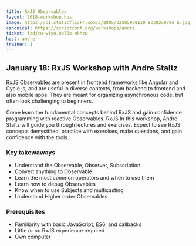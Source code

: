 ```yaml
---
title: RxJS Observables
layout: 2018-workshop.hbs
image: https://c1.staticflickr.com/3/2805/32585969110_8cb92c979e_b.jpg
canonical: https://scriptconf.org/workshops/andre
ticket: fzdjtu-w1yo,hb78x-mkhzw
host: andre
trainer: 1
---
```


## January 18: RxJS Workshop with Andre Staltz

RxJS Observables are present in frontend frameworks like Angular and
Cycle.js, and are useful in diverse contexts, from backend to frontend
and also mobile apps. They are meant for organizing asynchronous code,
but often look challenging to beginners.

Come learn the fundamental concepts behind RxJS and gain confidence
programming with reactive Observables. RxJS In this workshop, Andre
Staltz will guide you through lectures and exercises. Expect to see RxJS
concepts demystified, practice with exercises, make questions, and gain
confidence with the tools.

### Key takewaways

- Understand the Observable, Observer, Subscription
- Convert anything to Observable
- Learn the most common operators and when to use them
- Learn how to debug Observables
- Know when to use Subjects and multicasting
- Understand Higher order Observables

### Prerequisites

- Familiarity with basic JavaScript, ES6, and callbacks
- Little or no RxJS experience required
- Own computer
